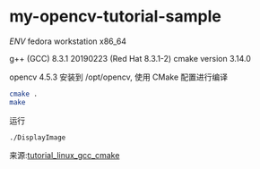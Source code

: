 # my-opencv-tutorial-sample

*ENV*
fedora workstation x86_64

g++ (GCC) 8.3.1 20190223 (Red Hat 8.3.1-2)
cmake version 3.14.0

opencv 4.5.3 安装到 /opt/opencv, 使用 CMake 配置进行编译

```bash
cmake .
make
```
运行

`./DisplayImage`

来源:[tutorial_linux_gcc_cmake](https://docs.opencv.org/4.5.3/db/df5/tutorial_linux_gcc_cmake.html)
